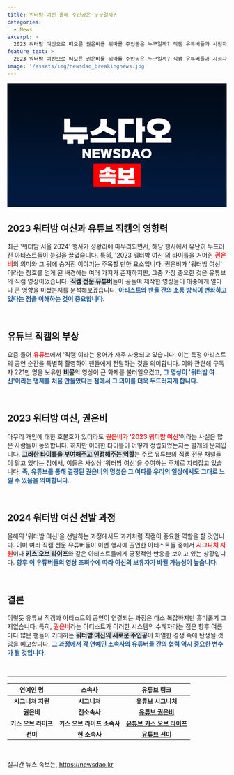 ```yaml
---
title: 워터밤 여신 올해 주인공은 누구일까?
categories:
  - News
excerpt: >
  2023 워터밤 여신으로 떠오른 권은비를 뒤따를 주인공은 누구일까? 직캠 유튜버들과 시청자들의 투표로 결정되는 왕좌의 주인공을 놓고 치열한 경쟁이 펼쳐진다. 더욱 뜨거운 여름 이벤트가 기다려진다!
feature_text: >
  2023 워터밤 여신으로 떠오른 권은비를 뒤따를 주인공은 누구일까? 직캠 유튜버들과 시청자들의 투표로 결정되는 왕좌의 주인공을 놓고 치열한 경쟁이 펼쳐진다. 더욱 뜨거운 여름 이벤트가 기다려진다!
image: '/assets/img/newsdao_breakingnews.jpg'
---
```


<p><img src="/assets/img/newsdao_breakingnews.jpg" alt="flaretime 속보" /></p>

<h2 data-ke-size="size26">2023 워터밤 여신과 유튜브 직캠의 영향력</h2>

<p data-ke-size="size16">최근 '워터밤 서울 2024' 행사가 성황리에 마무리되면서, 해당 행사에서 유난히 두드러진 아티스트들이 눈길을 끌었습니다. 특히, '2023 워터밤 여신'의 타이틀을 거머쥔 <b><span style="color: #ee2323;">권은비</span></b>의 의미와 그 뒤에 숨겨진 이야기는 주목할 만한 요소입니다. 권은비가 '워터밤 여신' 이라는 칭호를 얻게 된 배경에는 여러 가지가 존재하지만, 그중 가장 중요한 것은 유튜브의 직캠 영상이었습니다. <b><span style="background-color: #21538527;">직캠 전문 유튜버</span></b>들이 공들여 제작한 영상들이 대중에게 얼마나 큰 영향을 미쳤는지를 분석해보겠습니다. <b><span style="color: #1a5490;">아티스트와 팬들 간의 소통 방식이 변화하고 있다는 점을 이해하는 것이 중요합니다.</span></b></p>

<p data-ke-size="size16">&nbsp;</p>

<h2 data-ke-size="size26">유튜브 직캠의 부상</h2>

<p data-ke-size="size16">요즘 들어 <b><span style="color: #ee2323;">유튜브</span></b>에서 '직캠'이라는 용어가 자주 사용되고 있습니다. 이는 특정 아티스트의 공연 순간을 특별히 촬영하여 팬들에게 전달하는 것을 의미합니다. 이와 관련해 구독자 221만 명을 보유한 <b><span style="background-color: #21538527;">비몽</span></b>의 영상이 큰 화제를 불러일으켰고, <b><span style="color: #1a5490;">그 영상이 '워터밤 여신'이라는 명제를 처음 만들었다는 점에서 그 의미를 더욱 두드러지게 합니다.</span></b></p>

<p data-ke-size="size16">&nbsp;</p>

<h2 data-ke-size="size26">2023 워터밤 여신, 권은비</h2>

<p data-ke-size="size16">아무리 개인에 대한 호불호가 있더라도 <b><span style="color: #ee2323;">권은비가 '2023 워터밤 여신'</span></b>이라는 사실은 많은 사람들이 동의합니다. 하지만 이러한 타이틀이 어떻게 정립되었는지는 별개의 문제입니다. <b><span style="background-color: #21538527;">그러한 타이틀을 부여해주고 인정해주는 역할</span></b>는 주로 유튜브의 직캠 전문 채널들이 맡고 있다는 점에서, 이들은 사실상 '워터밤 여신'을 수여하는 주체로 자리잡고 있습니다. <b><span style="color: #1a5490;">즉, 유튜브를 통해 결정된 권은비의 명성은 그 여파를 우리의 일상에서도 그대로 느낄 수 있음을 의미합니다.</span></b></p>

<p data-ke-size="size16">&nbsp;</p>

<h2 data-ke-size="size26">2024 워터밤 여신 선발 과정</h2>

<p data-ke-size="size16">올해의 '워터밤 여신'을 선발하는 과정에서도 과거처럼 직캠이 중요한 역할을 할 것입니다. 이미 여러 직캠 전문 유튜버들이 이번 행사에 출연한 아티스트들 중에서 <b><span style="color: #ee2323;">시그니처 지원</span></b>이나 <b><span style="background-color: #21538527;">키스 오브 라이프</span></b>와 같은 아티스트들에게 긍정적인 반응을 보이고 있는 상황입니다. <b><span style="color: #1a5490;">향후 이 유튜버들의 영상 조회수에 따라 여신의 보유자가 바뀔 가능성이 높습니다.</span></b></p>

<p data-ke-size="size16">&nbsp;</p>

<h2 data-ke-size="size26">결론</h2>

<p data-ke-size="size16">이렇듯 유튜브 직캠과 아티스트의 공연이 연결되는 과정은 다소 복잡하지만 흥미롭기 그지없습니다. 특히, <b><span style="color: #ee2323;">권은비</span></b>라는 아티스트가 이러한 시스템의 수혜자라는 점은 향후 여름마다 많은 팬들이 기대하는 <b><span style="background-color: #21538527;">워터밤 여신의 새로운 주인공</span></b>이 치열한 경쟁 속에 탄생될 것임을 예고합니다. <b><span style="color: #1a5490;">그 과정에서 각 연예인 소속사와 유튜버들 간의 협력 역시 중요한 변수가 될 것입니다.</span></b></p>

<p data-ke-size="size16">&nbsp;</p>

<hr>

<table style="width: 100%; border-collapse: collapse;">
<thead>
<tr>
<th style="text-align: center;">연예인 명</th>
<th style="text-align: center;">소속사</th>
<th style="text-align: center;">유튜브 링크</th>
</tr>
</thead>
<tbody>
<tr>
<td style="text-align: center; height: 17px;"><b>시그니처 지원</b></td>
<td style="text-align: center; height: 17px;"><b>시그니처</b></td>
<td style="text-align: center; height: 17px;"><b><a href="https://www.youtube.com/user/SIGNEEofficial">유튜브 시그니처</a></b></td>
</tr>
<tr>
<td style="text-align: center; height: 17px;"><b>권은비</b></td>
<td style="text-align: center; height: 17px;"><b>전소속사</b></td>
<td style="text-align: center; height: 17px;"><b><a href="https://www.youtube.com/user/KwonEunbi">유튜브 권은비</a></b></td>
</tr>
<tr>
<td style="text-align: center; height: 17px;"><b>키스 오브 라이프</b></td>
<td style="text-align: center; height: 17px;"><b>키스 오브 라이프 소속사</b></td>
<td style="text-align: center; height: 17px;"><b><a href="https://www.youtube.com/user/KISSOFLIFEofficial">유튜브 키스 오브 라이프</a></b></td>
</tr>
<tr>
<td style="text-align: center; height: 17px;"><b>선미</b></td>
<td style="text-align: center; height: 17px;"><b>현 소속사</b></td>
<td style="text-align: center; height: 17px;"><b><a href="https://www.youtube.com/user/SUNMIofficial">유튜브 선미</a></b></td>
</tr>
</tbody>
</table>

<p data-ke-size="size16">&nbsp;</p>
실시간 뉴스 속보는, <a href="https://newsdao.kr" rel="dofollow">https://newsdao.kr</a>


